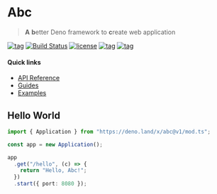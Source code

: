 # Abc

> **A** **b**etter Deno framework to **c**reate web application

[![tag](https://img.shields.io/github/tag/zhmushan/abc.svg)](https://github.com/zhmushan/abc)
[![Build Status](https://github.com/zhmushan/abc/workflows/ci/badge.svg?branch=master)](https://github.com/zhmushan/abc/actions)
[![license](https://img.shields.io/github/license/zhmushan/abc.svg)](https://github.com/zhmushan/abc)
[![tag](https://img.shields.io/badge/deno->=1.0.0-green.svg)](https://github.com/denoland/deno)
[![tag](https://img.shields.io/badge/std-0.63.0-green.svg)](https://github.com/denoland/deno)

#### Quick links

- [API Reference](https://doc.deno.land/https/deno.land/x/abc@v1/mod.ts)
- [Guides](https://deno.land/x/abc@v1/docs/table_of_contents.md)
- [Examples](./examples)

## Hello World

```ts
import { Application } from "https://deno.land/x/abc@v1/mod.ts";

const app = new Application();

app
  .get("/hello", (c) => {
    return "Hello, Abc!";
  })
  .start({ port: 8080 });
```
